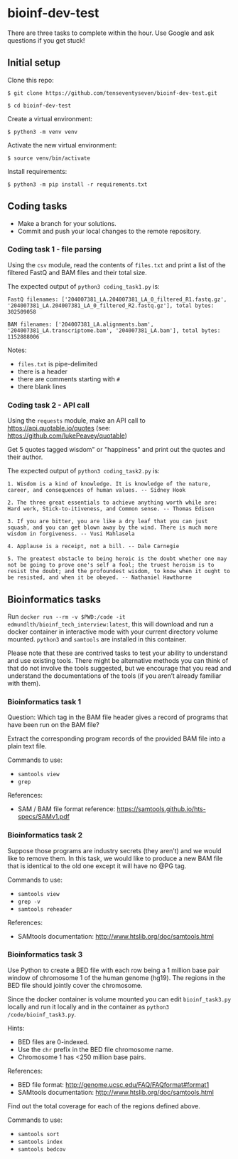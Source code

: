 # bioinf-dev-test

There are three tasks to complete within the hour.  Use Google and ask questions if you get stuck!

## Initial setup

Clone this repo:

`$ git clone https://github.com/tenseventyseven/bioinf-dev-test.git`

`$ cd bioinf-dev-test`

Create a virtual environment:

`$ python3 -m venv venv`

Activate the new virtual environment:

`$ source venv/bin/activate`

Install requirements:

`$ python3 -m pip install -r requirements.txt`

## Coding tasks

- Make a branch for your solutions.
- Commit and push your local changes to the remote repository.

### Coding task 1 - file parsing

Using the `csv` module, read the contents of `files.txt` and print a list of the filtered FastQ and BAM files and their total size.

The expected output of `python3 coding_task1.py` is:

```
FastQ filenames: ['204007381_LA.204007381_LA_0_filtered_R1.fastq.gz', '204007381_LA.204007381_LA_0_filtered_R2.fastq.gz'], total bytes: 302509058

BAM filenames: ['204007381_LA.alignments.bam', '204007381_LA.transcriptome.bam', '204007381_LA.bam'], total bytes: 1152888006

```

Notes:
- `files.txt` is pipe-delimited
- there is a header
- there are comments starting with `#`
- there blank lines

### Coding task 2 - API call

Using the `requests` module, make an API call to https://api.quotable.io/quotes (see: https://github.com/lukePeavey/quotable)

Get 5 quotes tagged wisdom" or "happiness" and print out the quotes and their author.

The expected output of `python3 coding_task2.py` is:

```
1. Wisdom is a kind of knowledge. It is knowledge of the nature, career, and consequences of human values. -- Sidney Hook

2. The three great essentials to achieve anything worth while are: Hard work, Stick-to-itiveness, and Common sense. -- Thomas Edison

3. If you are bitter, you are like a dry leaf that you can just squash, and you can get blown away by the wind. There is much more wisdom in forgiveness. -- Vusi Mahlasela

4. Applause is a receipt, not a bill. -- Dale Carnegie

5. The greatest obstacle to being heroic is the doubt whether one may not be going to prove one's self a fool; the truest heroism is to resist the doubt; and the profoundest wisdom, to know when it ought to be resisted, and when it be obeyed. -- Nathaniel Hawthorne

```

## Bioinformatics tasks

Run `docker run --rm -v $PWD:/code -it edmundlth/bioinf_tech_interview:latest`, this will download and run a docker container in interactive mode with your current directory volume mounted.  `python3` and `samtools` are installed in this container.

Please note that these are contrived tasks to test your ability to understand and use existing tools. There might be alternative methods you can think of that do not involve the tools suggested, but we encourage that you read and understand the documentations of the tools (if you aren’t already familiar with them). 

### Bioinformatics task 1

Question: Which tag in the BAM file header gives a record of programs that have been run on the BAM file? 

Extract the corresponding program records of the provided BAM file into a plain text file. 

Commands to use: 
- `samtools view`
- `grep`

References:
- SAM / BAM file format reference: https://samtools.github.io/hts-specs/SAMv1.pdf

### Bioinformatics task 2

Suppose those programs are industry secrets (they aren’t) and we would like to remove them. 
In this task, we would like to produce a new BAM file that is identical to the old one except it will have no @PG tag. 

Commands to use: 
- `samtools view`
- `grep -v` 
- `samtools reheader`

References:
- SAMtools documentation: http://www.htslib.org/doc/samtools.html


### Bioinformatics task 3

Use Python to create a BED file with each row being a 1 million base pair window of chromosome 1 of the human genome (hg19). The regions in the BED file should jointly cover the chromosome.

Since the docker container is volume mounted you can edit `bioinf_task3.py` locally and run it locally and in the container as `python3 /code/bioinf_task3.py`.

Hints:
- BED files are 0-indexed. 
- Use the `chr` prefix in the BED file chromosome name. 
- Chromosome 1 has <250 million base pairs. 

References:
- BED file format: http://genome.ucsc.edu/FAQ/FAQformat#format1
- SAMtools documentation: http://www.htslib.org/doc/samtools.html

Find out the total coverage for each of the regions defined above. 

Commands to use: 
- `samtools sort`
- `samtools index`
- `samtools bedcov`

